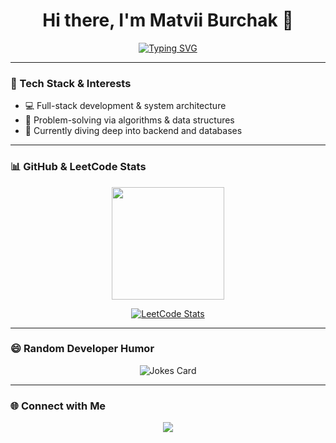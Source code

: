 <h1 align="center">Hi there, I'm Matvii Burchak 👋</h1>

<p align="center">
  <a href="https://git.io/typing-svg">
    <img src="https://readme-typing-svg.herokuapp.com?font=Fira+Code&size=22&pause=1000&color=36BCF7&center=true&vCenter=true&width=600&lines=Information+System+Development+Student;Big+Coding+Fan+%F0%9F%9A%80;Always+Learning+New+Tech+Stuff+%F0%9F%92%BB" alt="Typing SVG" />
  </a>
</p>

---

### 🧰 Tech Stack & Interests

- 💻 Full-stack development & system architecture
- 🧠 Problem-solving via algorithms & data structures
- 🔧 Currently diving deep into backend and databases
  
---

### 📊 GitHub & LeetCode Stats

<p align="center">
  <a href="https://github.com/young-proton/github-readme-stats">
    <img height="180em" src="https://github-readme-stats.vercel.app/api/top-langs/?username=young-proton&layout=compact&theme=tokyonight" />
  </a>
</p>

<p align="center">
  <a href="https://leetcode-stats-six.vercel.app">
    <img src="https://leetcode-stats-six.vercel.app/api?username=young_proton&theme=dark" alt="LeetCode Stats" />
  </a>
</p>


---

### 😄 Random Developer Humor

<p align="center">
  <img src="https://readme-jokes.vercel.app/api" alt="Jokes Card" />
</p>

---

### 🌐 Connect with Me

<p align="center">
  <a href="https://github.com/young-proton">
    <img src="https://img.shields.io/badge/GitHub-young--proton-181717?style=for-the-badge&logo=github" />
  </a>
  <!-- Add LinkedIn, LeetCode, Email, etc. here if you like -->
</p>
